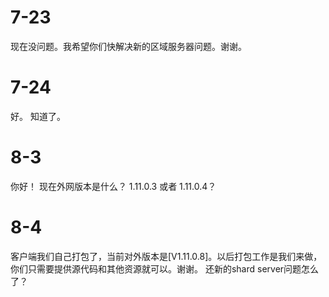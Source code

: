 
# 7-23
现在没问题。我希望你们快解决新的区域服务器问题。谢谢。

# 7-24
好。 知道了。


# 8-3
你好！
现在外网版本是什么？ 1.11.0.3 或者 1.11.0.4？

# 8-4
客户端我们自己打包了，当前对外版本是[V1.11.0.8]。以后打包工作是我们来做，你们只需要提供源代码和其他资源就可以。谢谢。
还新的shard server问题怎么了？
